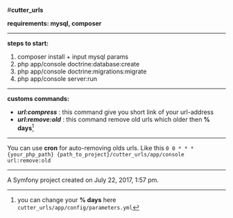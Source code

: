 #**cutter_urls**


**requirements: mysql, composer**

----------

**steps to start:**

1. composer install + input mysql params
2. php app/console doctrine:database:create
3. php app/console doctrine:migrations:migrate
4. php app/console server:run

----------

**customs commands:**
* ***url:compress*** : this command give you short link of your url-address
* ***url:remove:old*** : this command remove old urls which older then **% days**[^stackedit]


----------

You can use **cron** for auto-removing olds urls.
Like this `0 0 * * * {your_php_path} {path_to_project}/cutter_urls/app/console url:remove:old`


----------


A Symfony project created on July 22, 2017, 1:57 pm.

[^stackedit]: you can change your  **% days** here `cutter_urls/app/config/parameters.yml`
